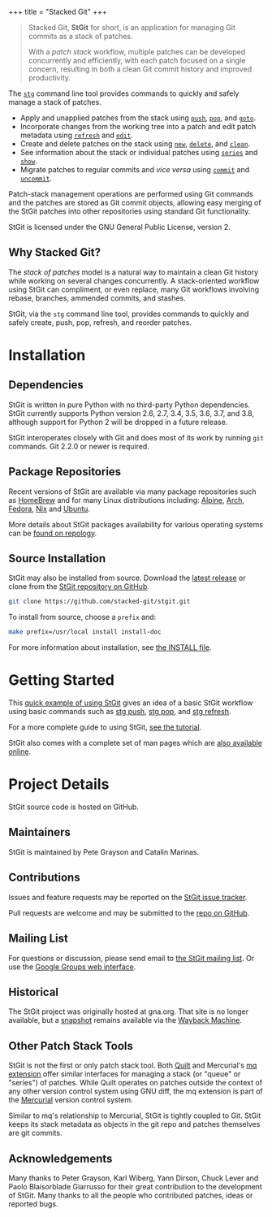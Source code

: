 +++
title = "Stacked Git"
+++

> Stacked Git, **StGit** for short, is an application for managing Git
> commits as a stack of patches.
>
> With a *patch stack* workflow, multiple patches can be developed
> concurrently and efficiently, with each patch focused on a single
> concern, resulting in both a clean Git commit history and improved
> productivity.

The [`stg`](man/stg) command line tool provides commands to quickly and
safely manage a stack of patches.

- Apply and unapplied patches from the stack using
  [`push`](man/stg-push), [`pop`](man/stg-pop), and
  [`goto`](man/stg-goto).
- Incorporate changes from the working tree into a patch and edit patch
  metadata using [`refresh`](man/stg-refresh) and
  [`edit`](man/stg-edit).
- Create and delete patches on the stack using [`new`](man/stg-new),
  [`delete`](man/stg-delete), and [`clean`](man/stg-clean).
- See information about the stack or individual patches using
  [`series`](man/stg-series) and [`show`](man/stg-show).
- Migrate patches to regular commits and *vice versa* using
  [`commit`](man/stg-commit) and [`uncommit`](man/stg-uncommit).

Patch-stack management operations are performed using Git commands and
the patches are stored as Git commit objects, allowing easy merging of
the StGit patches into other repositories using standard Git
functionality.

StGit is licensed under the GNU General Public License, version 2.

Why Stacked Git?
----------------

The *stack of patches* model is a natural way to maintain a clean Git
history while working on several changes concurrently. A stack-oriented
workflow using StGit can compliment, or even replace, many Git workflows
involving rebase, branches, ammended commits, and stashes.

StGit, via the `stg` command line tool, provides commands to quickly and
safely create, push, pop, refresh, and reorder patches.

Installation
============

Dependencies
------------

StGit is written in pure Python with no third-party Python dependencies.
StGit currently supports Python version 2.6, 2.7, 3.4, 3.5, 3.6, 3.7,
and 3.8, although support for Python 2 will be dropped in a future
release.

StGit interoperates closely with Git and does most of its work by
running `git` commands. Git 2.2.0 or newer is required.

Package Repositories
--------------------

Recent versions of StGit are available via many package repositories
such as [HomeBrew](https://formulae.brew.sh/formula/stgit) and for many
Linux distributions including:
[Alpine](https://pkgs.alpinelinux.org/packages?name=stgit),
[Arch](https://aur.archlinux.org/packages/stgit),
[Fedora](https://src.fedoraproject.org/rpms/stgit),
[Nix](https://nixos.org/nixos/packages.html?attr=gitAndTools.stgit) and
[Ubuntu](https://packages.ubuntu.com/source/focal/stgit).

More details about StGit packages availability for various operating
systems can be [found on
repology](https://repology.org/project/stgit/versions).

Source Installation
-------------------

StGit may also be installed from source. Download the [latest
release](https://github.com/stacked-git/stgit/releases/latest) or clone
from the [StGit repository on
GitHub](https://github.com/stacked-git/stgit).

```sh
git clone https://github.com/stacked-git/stgit.git
```

To install from source, choose a `prefix` and:

```sh
make prefix=/usr/local install install-doc
```

For more information about installation, see [the INSTALL
file](https://github.com/stacked-git/stgit/blob/master/INSTALL).

Getting Started
===============

This [quick example of using StGit](usage-example) gives an idea of
a basic StGit workflow using basic commands such as [stg
push](man/stg-push), [stg pop](man/stg-pop), and [stg
refresh](man/stg-refresh).

For a more complete guide to using StGit, [see the
tutorial](man/tutorial.html).

StGit also comes with a complete set of man pages which are [also
available online](man/stg).

Project Details
===============

StGit source code is hosted on GitHub.

Maintainers
-----------

StGit is maintained by Pete Grayson and Catalin Marinas.

Contributions
-------------

Issues and feature requests may be reported on the [StGit issue
tracker](https://github.com/stacked-git/stgit/issues).

Pull requests are welcome and may be submitted to the [repo on
GitHub](https://github.com/stacked-git/stgit).

Mailing List
------------

For questions or discussion, please send email to [the StGit mailing
list](stgit@googlegroups.com). Or use the [Google Groups web
interface](https://groups.google.com/d/forum/stgit).

Historical
----------

The StGit project was originally hosted at gna.org. That site is no
longer available, but a
[snapshot](https://web.archive.org/web/20170305222727/http://gna.org/projects/stgit/)
remains available via the [Wayback Machine](https://web.archive.org/).

Other Patch Stack Tools
-----------------------

StGit is not the first or only patch stack tool. Both
[Quilt](https://savannah.nongnu.org/projects/quilt/) and Mercurial\'s
[mq extension](https://www.mercurial-scm.org/wiki/MqExtension) offer
similar interfaces for managing a stack (or \"queue\" or \"series\") of
patches. While Quilt operates on patches outside the context of any
other version control system using GNU diff, the mq extension is part of
the [Mercurial](https://www.mercurial-scm.org/) version control system.

Similar to mq\'s relationship to Mercurial, StGit is tightly coupled to
Git. StGit keeps its stack metadata as objects in the git repo and
patches themselves are git commits.

Acknowledgements
----------------

Many thanks to Peter Grayson, Karl Wiberg, Yann Dirson, Chuck Lever and
Paolo Blaisorblade Giarrusso for their great contribution to the
development of StGit. Many thanks to all the people who contributed
patches, ideas or reported bugs.
